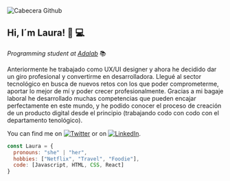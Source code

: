 ![Cabecera Github](https://user-images.githubusercontent.com/93197904/139479838-d20468b9-f70d-4fa9-ae75-b325b17c736a.png)

## Hi, I´m Laura! 👋 :computer: 

*Programming student at [Adalab](https://adalab.es/)* :books:

Anteriormente he trabajado como UX/UI designer y ahora he decidido dar un giro profesional y convertirme en desarrolladora. Llegué al sector tecnológico en busca de nuevos retos con los que poder comprometerme, aportar lo mejor de mí y poder crecer profesionalmente. 
Gracias a mi bagaje laboral he desarrollado muchas competencias que pueden encajar perfectamente en este mundo, y he podido conocer el proceso de creación de un producto digital desde el principio (trabajando codo con codo con el departamento tenológico).

You can find me on [![Twitter](http://i.imgur.com/wWzX9uB.png)](https://twitter.com/Lau_1505) or on [![LinkedIn](https://raw.githubusercontent.com/MartinHeinz/MartinHeinz/master/linkedin-3-16.png)](https://www.linkedin.com/in/lauracarbajales/).

```javascript
const Laura = {
  pronouns: "she" | "her",
  hobbies: ["Netflix", "Travel", "Foodie"], 
  code: [Javascript, HTML, CSS, React]
}
```
 

